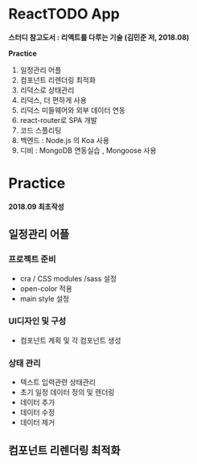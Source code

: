 # ReactTODO App

**스터디 참고도서 : 리액트를 다루는 기술 (김민준 저, 2018.08)**

**Practice**
1. 일정관리 어플
2. 컴포넌트 리렌더링 최적화
3. 리덕스로 상태관리 
4. 리덕스, 더 편하게 사용
5. 리덕스 미들웨어와 외부 데이터 연동
6. react-router로 SPA 개발
7. 코드 스플리팅
8. 백엔드 : Node.js 의 Koa 사용
9. 디비 : MongoDB 연동실습 , Mongoose 사용

# Practice
**2018.09 최초작성**

## 일정관리 어플

### 프로젝트 준비
- cra / CSS modules /sass 설정 
- open-color 적용
- main style 설정

### UI디자인 및 구성
- 컴포넌트 계획 및 각 컴포넌트 생성
  
### 상태 관리
- 텍스트 입력관련 상태관리
- 초기 일정 데이터 정의 및 렌더링
- 데이터 추가
- 데이터 수정
- 데이터 제거

## 컴포넌트 리렌더링 최적화 

